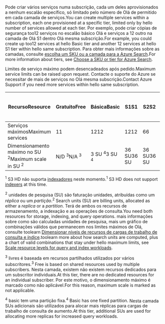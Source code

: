 <span data-ttu-id="71f15-101">Pode criar vários serviços numa subscrição, cada um deles aprovisionados a nenhum escalão específico, só limitado pelo número de Olá de permitido em cada camada de serviços.</span><span class="sxs-lookup"><span data-stu-id="71f15-101">You can create multiple services within a subscription, each one provisioned at a specific tier, limited only by hello number of services allowed at each tier.</span></span> <span data-ttu-id="71f15-102">Por exemplo, pode criar cópias de segurança too12 serviços no escalão básico Olá e serviços a 12 outro na camada de Olá S1 dentro Olá mesma subscrição.</span><span class="sxs-lookup"><span data-stu-id="71f15-102">For example, you could create up too12 services at hello Basic tier and another 12 services at hello S1 tier within hello same subscription.</span></span> <span data-ttu-id="71f15-103">Para obter mais informações sobre as camadas, consulte [escolha um SKU ou a camada para a Azure Search](../articles/search/search-sku-tier.md).</span><span class="sxs-lookup"><span data-stu-id="71f15-103">For more information about tiers, see [Choose a SKU or tier for Azure Search](../articles/search/search-sku-tier.md).</span></span>

<span data-ttu-id="71f15-104">Limites de serviço máximo podem desencadeados após pedido.</span><span class="sxs-lookup"><span data-stu-id="71f15-104">Maximum service limits can be raised upon request.</span></span> <span data-ttu-id="71f15-105">Contacte o suporte do Azure se necessitar de mais de serviços no Olá mesma subscrição.</span><span class="sxs-lookup"><span data-stu-id="71f15-105">Contact Azure Support if you need more services within hello same subscription.</span></span>

| <span data-ttu-id="71f15-106">Recurso</span><span class="sxs-lookup"><span data-stu-id="71f15-106">Resource</span></span> | <span data-ttu-id="71f15-107">Gratuito</span><span class="sxs-lookup"><span data-stu-id="71f15-107">Free</span></span> | <span data-ttu-id="71f15-108">Básica</span><span class="sxs-lookup"><span data-stu-id="71f15-108">Basic</span></span> | <span data-ttu-id="71f15-109">S1</span><span class="sxs-lookup"><span data-stu-id="71f15-109">S1</span></span> | <span data-ttu-id="71f15-110">S2</span><span class="sxs-lookup"><span data-stu-id="71f15-110">S2</span></span> | <span data-ttu-id="71f15-111">S3</span><span class="sxs-lookup"><span data-stu-id="71f15-111">S3</span></span> | <span data-ttu-id="71f15-112">S3 HD <sup>1</sup></span><span class="sxs-lookup"><span data-stu-id="71f15-112">S3 HD <sup>1</sup></span></span> |
| --- | --- | --- | --- | --- | --- | --- |
| <span data-ttu-id="71f15-113">Serviços máximos</span><span class="sxs-lookup"><span data-stu-id="71f15-113">Maximum services</span></span> |<span data-ttu-id="71f15-114">1</span><span class="sxs-lookup"><span data-stu-id="71f15-114">1</span></span> |<span data-ttu-id="71f15-115">12</span><span class="sxs-lookup"><span data-stu-id="71f15-115">12</span></span> |<span data-ttu-id="71f15-116">12</span><span class="sxs-lookup"><span data-stu-id="71f15-116">12</span></span> |<span data-ttu-id="71f15-117">6</span><span class="sxs-lookup"><span data-stu-id="71f15-117">6</span></span> |<span data-ttu-id="71f15-118">6</span><span class="sxs-lookup"><span data-stu-id="71f15-118">6</span></span> |<span data-ttu-id="71f15-119">6</span><span class="sxs-lookup"><span data-stu-id="71f15-119">6</span></span> |
| <span data-ttu-id="71f15-120">Dimensionamento máximo no SU <sup>2</sup></span><span class="sxs-lookup"><span data-stu-id="71f15-120">Maximum scale in SU <sup>2</sup></span></span> |<span data-ttu-id="71f15-121">N/D <sup>3</sup></span><span class="sxs-lookup"><span data-stu-id="71f15-121">N/A <sup>3</sup></span></span> |<span data-ttu-id="71f15-122">3 SU <sup>4</sup></span><span class="sxs-lookup"><span data-stu-id="71f15-122">3 SU <sup>4</sup></span></span> |<span data-ttu-id="71f15-123">36 SU</span><span class="sxs-lookup"><span data-stu-id="71f15-123">36 SU</span></span> |<span data-ttu-id="71f15-124">36 SU</span><span class="sxs-lookup"><span data-stu-id="71f15-124">36 SU</span></span> |<span data-ttu-id="71f15-125">36 SU</span><span class="sxs-lookup"><span data-stu-id="71f15-125">36 SU</span></span> |<span data-ttu-id="71f15-126">36 SU</span><span class="sxs-lookup"><span data-stu-id="71f15-126">36 SU</span></span> |

<span data-ttu-id="71f15-127"><sup>1</sup> S3 HD não suporta [indexadores](../articles/search/search-indexer-overview.md) neste momento.</span><span class="sxs-lookup"><span data-stu-id="71f15-127"><sup>1</sup> S3 HD does not support [indexers](../articles/search/search-indexer-overview.md) at this time.</span></span> 

<span data-ttu-id="71f15-128"><sup>2</sup> unidades de pesquisa (SU) são faturação unidades, atribuídas como um *réplica* ou um *partição*.</span><span class="sxs-lookup"><span data-stu-id="71f15-128"><sup>2</sup> Search units (SU) are billing units, allocated as either a *replica* or a *partition*.</span></span> <span data-ttu-id="71f15-129">Terá de ambos os recursos de armazenamento, a indexação e as operações de consulta.</span><span class="sxs-lookup"><span data-stu-id="71f15-129">You need both resources for storage, indexing, and query operations.</span></span> <span data-ttu-id="71f15-130">mais informações sobre como são calculadas unidades de pesquisa, mais um gráfico de combinações válidos que permanecem nos limites máximos de Olá, consulte toolearn [Dimensionar níveis de recursos de cargas de trabalho de consulta e índice](../articles/search/search-capacity-planning.md).</span><span class="sxs-lookup"><span data-stu-id="71f15-130">toolearn more about how search units are computed, plus a chart of valid combinations that stay under hello maximum limits, see [Scale resource levels for query and index workloads](../articles/search/search-capacity-planning.md).</span></span> 

<span data-ttu-id="71f15-131"><sup>3</sup> livres é baseada em recursos partilhados utilizados por vários subscritores.</span><span class="sxs-lookup"><span data-stu-id="71f15-131"><sup>3</sup> Free is based on shared resources used by multiple subscribers.</span></span> <span data-ttu-id="71f15-132">Nesta camada, existem não existem recursos dedicados para um subscritor individuais.</span><span class="sxs-lookup"><span data-stu-id="71f15-132">At this tier, there are no dedicated resources for an individual subscriber.</span></span> <span data-ttu-id="71f15-133">Por este motivo, o dimensionamento máximo é marcado como não aplicável.</span><span class="sxs-lookup"><span data-stu-id="71f15-133">For this reason, maximum scale is marked as not applicable.</span></span>

<span data-ttu-id="71f15-134"><sup>4</sup> basic tem uma partição fixa.</span><span class="sxs-lookup"><span data-stu-id="71f15-134"><sup>4</sup> Basic has one fixed partition.</span></span> <span data-ttu-id="71f15-135">Nesta camada SUs adicionais são utilizados para alocar mais réplicas para cargas de trabalho de consulta de aumento.</span><span class="sxs-lookup"><span data-stu-id="71f15-135">At this tier, additional SUs are used for allocating more replicas for increased query workloads.</span></span>


